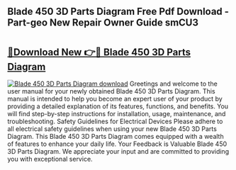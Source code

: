 ## Blade 450 3D Parts Diagram Free Pdf Download - Part-geo New Repair Owner Guide smCU3

# <h2><a href="http://dfi8fx.blite.top/?on=Blade+450+3D+Parts+Diagram">🔗Download New 👉🔴 Blade 450 3D Parts Diagram</a></h2>

[![Blade 450 3D Parts Diagram download](https://i.imgur.com/lujVjoI.png)](http://dfi8fx.blite.top/?on=Blade+450+3D+Parts+Diagram)
Greetings and welcome to the user manual for your newly obtained Blade 450 3D Parts Diagram. This manual is intended to help you become an expert user of your product by providing a detailed explanation of its features, functions, and benefits. You will find step-by-step instructions for installation, usage, maintenance, and troubleshooting. Safety Guidelines for Electrical Devices Please adhere to all electrical safety guidelines when using your new Blade 450 3D Parts Diagram. This Blade 450 3D Parts Diagram comes equipped with a wealth of features to enhance your daily life. Your Feedback is Valuable Blade 450 3D Parts Diagram. We appreciate your input and are committed to providing you with exceptional service.
